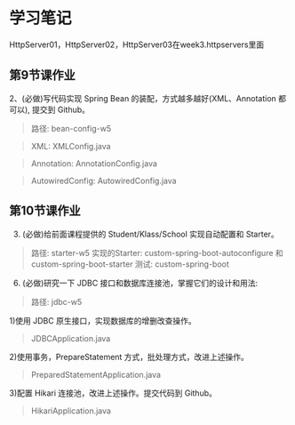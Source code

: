 # 学习笔记

HttpServer01，HttpServer02，HttpServer03在week3.httpservers里面

## 第9节课作业

2、(必做)写代码实现 Spring Bean 的装配，方式越多越好(XML、Annotation 都可以), 提交到 Github。

> 路径: bean-config-w5

> XML: XMLConfig.java

> Annotation: AnnotationConfig.java

> AutowiredConfig: AutowiredConfig.java


## 第10节课作业

3. (必做)给前面课程提供的 Student/Klass/School 实现自动配置和 Starter。

> 路径: starter-w5
> 实现的Starter: custom-spring-boot-autoconfigure 和 custom-spring-boot-starter
> 测试: custom-spring-boot


6. (必做)研究一下 JDBC 接口和数据库连接池，掌握它们的设计和用法:

> 路径: jdbc-w5

1)使用 JDBC 原生接口，实现数据库的增删改查操作。 

> JDBCApplication.java

2)使用事务，PrepareStatement 方式，批处理方式，改进上述操作。 

> PreparedStatementApplication.java

3)配置 Hikari 连接池，改进上述操作。提交代码到 Github。

> HikariApplication.java
